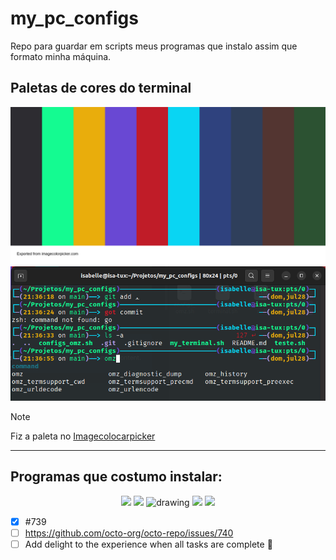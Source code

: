 # my_pc_configs
Repo para guardar em scripts meus programas que instalo assim que formato minha máquina.


## Paletas de cores do terminal 

![paleta de cores](images/terminal.png)
![terminal](images/meu-terminal.png)

> [!NOTE]
> Fiz a paleta no [Imagecolocarpicker](https://imagecolorpicker.com/)
---

## Programas que costumo instalar:

<p align="center">
  <a>
    <img src="https://skillicons.dev/icons?i=git,discord,obsidian,vscode" />
    <img src="https://cdn.iconscout.com/icon/free/png-256/free-spotify-3166423-2641594.png?f=webp" width=52/>
    <img src="https://upload.wikimedia.org/wikipedia/commons/thumb/e/e4/Vivaldi_web_browser_logo.svg/1200px-Vivaldi_web_browser_logo.svg.png" alt="drawing" width="52"/>
    <img src="https://ohmyzsh.s3.amazonaws.com/omz-ansi-github.png" width="80"/>
    <img src="https://i.imgur.com/ZQI2EYz.png" width="170"/>
  </a>
</p>

- [x] #739
- [ ] https://github.com/octo-org/octo-repo/issues/740
- [ ] Add delight to the experience when all tasks are complete :tada: